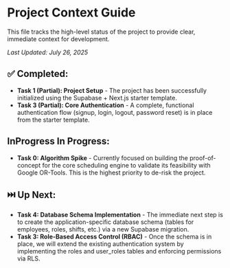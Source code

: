 # **Project Context Guide**

This file tracks the high-level status of the project to provide clear, immediate context for development.

*Last Updated: July 26, 2025*

## **✅ Completed:**

* **Task 1 (Partial): Project Setup** \- The project has been successfully initialized using the Supabase \+ Next.js starter template.  
* **Task 3 (Partial): Core Authentication** \- A complete, functional authentication flow (signup, login, logout, password reset) is in place from the starter template.

## **InProgress In Progress:**

* **Task 0: Algorithm Spike** \- Currently focused on building the proof-of-concept for the core scheduling engine to validate its feasibility with Google OR-Tools. This is the highest priority to de-risk the project.

## **⏭️ Up Next:**

* **Task 4: Database Schema Implementation** \- The immediate next step is to create the application-specific database schema (tables for employees, roles, shifts, etc.) via a new Supabase migration.  
* **Task 3: Role-Based Access Control (RBAC)** \- Once the schema is in place, we will extend the existing authentication system by implementing the roles and user\_roles tables and enforcing permissions via RLS.